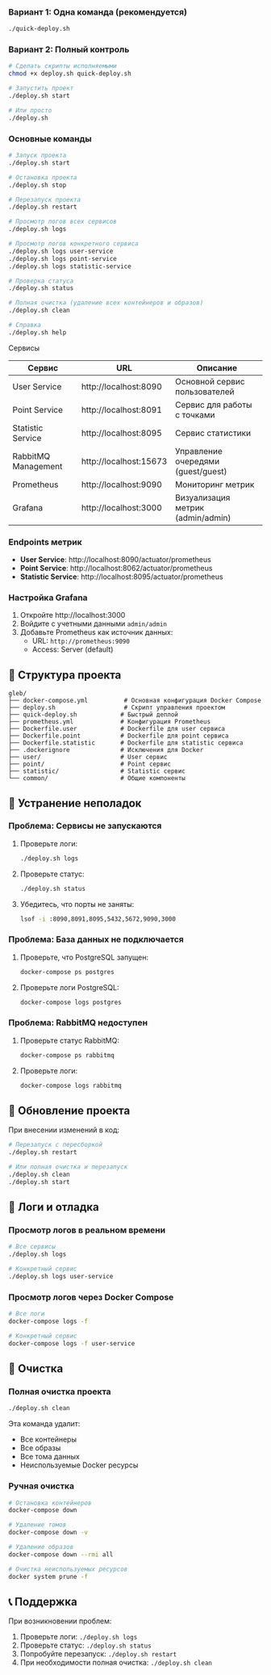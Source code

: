 
### Вариант 1: Одна команда (рекомендуется)

```bash
./quick-deploy.sh
```

### Вариант 2: Полный контроль

```bash
# Сделать скрипты исполняемыми
chmod +x deploy.sh quick-deploy.sh

# Запустить проект
./deploy.sh start

# Или просто
./deploy.sh
```


### Основные команды

```bash
# Запуск проекта
./deploy.sh start

# Остановка проекта
./deploy.sh stop

# Перезапуск проекта
./deploy.sh restart

# Просмотр логов всех сервисов
./deploy.sh logs

# Просмотр логов конкретного сервиса
./deploy.sh logs user-service
./deploy.sh logs point-service
./deploy.sh logs statistic-service

# Проверка статуса
./deploy.sh status

# Полная очистка (удаление всех контейнеров и образов)
./deploy.sh clean

# Справка
./deploy.sh help
```

Сервисы

| Сервис | URL | Описание |
|--------|-----|----------|
| User Service | http://localhost:8090 | Основной сервис пользователей |
| Point Service | http://localhost:8091 | Сервис для работы с точками |
| Statistic Service | http://localhost:8095 | Сервис статистики |
| RabbitMQ Management | http://localhost:15673 | Управление очередями (guest/guest) |
| Prometheus | http://localhost:9090 | Мониторинг метрик |
| Grafana | http://localhost:3000 | Визуализация метрик (admin/admin) |



### Endpoints метрик

- **User Service**: http://localhost:8090/actuator/prometheus
- **Point Service**: http://localhost:8062/actuator/prometheus
- **Statistic Service**: http://localhost:8095/actuator/prometheus

### Настройка Grafana

1. Откройте http://localhost:3000
2. Войдите с учетными данными `admin/admin`
3. Добавьте Prometheus как источник данных:
   - URL: `http://prometheus:9090`
   - Access: Server (default)

## 🔧 Структура проекта

```
gleb/
├── docker-compose.yml          # Основная конфигурация Docker Compose
├── deploy.sh                   # Скрипт управления проектом
├── quick-deploy.sh            # Быстрый деплой
├── prometheus.yml             # Конфигурация Prometheus
├── Dockerfile.user            # Dockerfile для user сервиса
├── Dockerfile.point           # Dockerfile для point сервиса
├── Dockerfile.statistic       # Dockerfile для statistic сервиса
├── .dockerignore              # Исключения для Docker
├── user/                      # User сервис
├── point/                     # Point сервис
├── statistic/                 # Statistic сервис
└── common/                    # Общие компоненты
```

## 🐛 Устранение неполадок

### Проблема: Сервисы не запускаются

1. Проверьте логи:
   ```bash
   ./deploy.sh logs
   ```

2. Проверьте статус:
   ```bash
   ./deploy.sh status
   ```

3. Убедитесь, что порты не заняты:
   ```bash
   lsof -i :8090,8091,8095,5432,5672,9090,3000
   ```

### Проблема: База данных не подключается

1. Проверьте, что PostgreSQL запущен:
   ```bash
   docker-compose ps postgres
   ```

2. Проверьте логи PostgreSQL:
   ```bash
   docker-compose logs postgres
   ```

### Проблема: RabbitMQ недоступен

1. Проверьте статус RabbitMQ:
   ```bash
   docker-compose ps rabbitmq
   ```

2. Проверьте логи:
   ```bash
   docker-compose logs rabbitmq
   ```

## 🔄 Обновление проекта

При внесении изменений в код:

```bash
# Перезапуск с пересборкой
./deploy.sh restart

# Или полная очистка и перезапуск
./deploy.sh clean
./deploy.sh start
```

## 📝 Логи и отладка

### Просмотр логов в реальном времени

```bash
# Все сервисы
./deploy.sh logs

# Конкретный сервис
./deploy.sh logs user-service
```

### Просмотр логов через Docker Compose

```bash
# Все логи
docker-compose logs -f

# Конкретный сервис
docker-compose logs -f user-service
```

## 🧹 Очистка

### Полная очистка проекта

```bash
./deploy.sh clean
```

Эта команда удалит:
- Все контейнеры
- Все образы
- Все тома данных
- Неиспользуемые Docker ресурсы

### Ручная очистка

```bash
# Остановка контейнеров
docker-compose down

# Удаление томов
docker-compose down -v

# Удаление образов
docker-compose down --rmi all

# Очистка неиспользуемых ресурсов
docker system prune -f
```

## 📞 Поддержка

При возникновении проблем:

1. Проверьте логи: `./deploy.sh logs`
2. Проверьте статус: `./deploy.sh status`
3. Попробуйте перезапуск: `./deploy.sh restart`
4. При необходимости полная очистка: `./deploy.sh clean` 